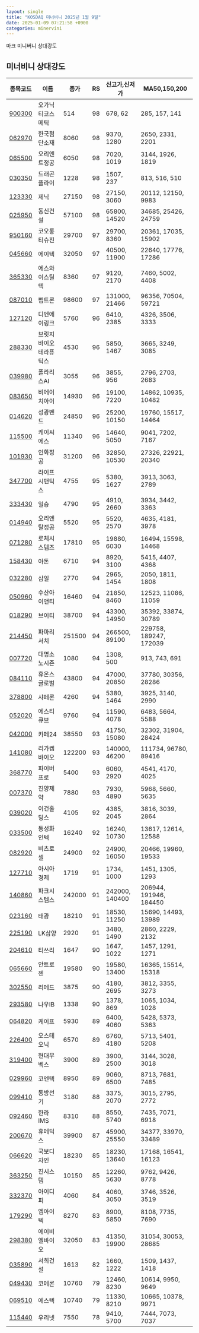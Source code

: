 ```yaml
---
layout: single
title: "KOSDAQ 미너비니 2025년 1월 9일"
date: 2025-01-09 07:21:58 +0900
categories: minervini
---
```

마크 미니버니 상대강도
## 미너비니 상대강도

|종목코드|이름|종가|RS|신고가,신저가|MA50,150,200|
|------|---|---|--|---------|------------|
|[900300](https://finance.daum.net/quotes/A900300)|오가닉티코스메틱|514|98|678, 62|285, 157, 141|
|[062970](https://finance.daum.net/quotes/A062970)|한국첨단소재|8060|98|9370, 1280|2650, 2331, 2201|
|[065500](https://finance.daum.net/quotes/A065500)|오리엔트정공|6050|98|7020, 1019|3144, 1926, 1819|
|[030350](https://finance.daum.net/quotes/A030350)|드래곤플라이|1228|98|1507, 237|813, 516, 510|
|[123330](https://finance.daum.net/quotes/A123330)|제닉|27150|98|27150, 3060|20112, 12150, 9983|
|[025950](https://finance.daum.net/quotes/A025950)|동신건설|57100|98|65800, 14520|34685, 25426, 24759|
|[950160](https://finance.daum.net/quotes/A950160)|코오롱티슈진|29700|97|29700, 8360|20361, 17035, 15902|
|[045660](https://finance.daum.net/quotes/A045660)|에이텍|32050|97|40500, 11900|22640, 17776, 17286|
|[365330](https://finance.daum.net/quotes/A365330)|에스와이스틸텍|8360|97|9120, 2170|7460, 5002, 4408|
|[087010](https://finance.daum.net/quotes/A087010)|펩트론|98600|97|131000, 21466|96356, 70504, 59721|
|[127120](https://finance.daum.net/quotes/A127120)|디엔에이링크|5760|96|6410, 2385|4326, 3506, 3333|
|[288330](https://finance.daum.net/quotes/A288330)|브릿지바이오테라퓨틱스|4530|96|5850, 1467|3665, 3249, 3085|
|[039980](https://finance.daum.net/quotes/A039980)|폴라리스AI|3055|96|3855, 956|2796, 2703, 2683|
|[083650](https://finance.daum.net/quotes/A083650)|비에이치아이|14930|96|19100, 7220|14862, 10935, 10482|
|[014620](https://finance.daum.net/quotes/A014620)|성광벤드|24850|96|25200, 10150|19760, 15517, 14464|
|[115500](https://finance.daum.net/quotes/A115500)|케이씨에스|11340|96|14640, 5050|9041, 7202, 7167|
|[101930](https://finance.daum.net/quotes/A101930)|인화정공|31200|96|32850, 10530|27326, 22921, 20340|
|[347700](https://finance.daum.net/quotes/A347700)|라이프시맨틱스|4755|95|5380, 1627|3913, 3063, 2789|
|[333430](https://finance.daum.net/quotes/A333430)|일승|4790|95|4910, 2660|3934, 3442, 3363|
|[014940](https://finance.daum.net/quotes/A014940)|오리엔탈정공|5520|95|5520, 2570|4635, 4181, 3978|
|[071280](https://finance.daum.net/quotes/A071280)|로체시스템즈|17810|95|19880, 6030|16494, 15598, 14468|
|[158430](https://finance.daum.net/quotes/A158430)|아톤|6710|94|8920, 3100|5415, 4407, 4368|
|[032280](https://finance.daum.net/quotes/A032280)|삼일|2770|94|2965, 1454|2050, 1811, 1808|
|[050960](https://finance.daum.net/quotes/A050960)|수산아이앤티|16460|94|21850, 8460|12523, 11086, 11059|
|[018290](https://finance.daum.net/quotes/A018290)|브이티|38700|94|43300, 14950|35392, 33874, 30789|
|[214450](https://finance.daum.net/quotes/A214450)|파마리서치|251500|94|266500, 89100|229758, 189247, 172039|
|[007720](https://finance.daum.net/quotes/A007720)|대명소노시즌|1080|94|1308, 500|913, 743, 691|
|[084110](https://finance.daum.net/quotes/A084110)|휴온스글로벌|43800|94|47000, 20850|37780, 30356, 28286|
|[378800](https://finance.daum.net/quotes/A378800)|샤페론|4260|94|5380, 1464|3925, 3140, 2990|
|[052020](https://finance.daum.net/quotes/A052020)|에스티큐브|9760|94|11590, 4078|6483, 5664, 5588|
|[042000](https://finance.daum.net/quotes/A042000)|카페24|38550|93|41750, 15080|32302, 31904, 28424|
|[141080](https://finance.daum.net/quotes/A141080)|리가켐바이오|122200|93|140000, 46200|111734, 96780, 89416|
|[368770](https://finance.daum.net/quotes/A368770)|파이버프로|5400|93|6060, 2920|4541, 4170, 4025|
|[007370](https://finance.daum.net/quotes/A007370)|진양제약|7880|93|7930, 4890|5968, 5660, 5635|
|[039020](https://finance.daum.net/quotes/A039020)|이건홀딩스|4105|92|4385, 2045|3816, 3039, 2864|
|[033500](https://finance.daum.net/quotes/A033500)|동성화인텍|16240|92|16240, 10730|13617, 12614, 12588|
|[082920](https://finance.daum.net/quotes/A082920)|비츠로셀|24900|92|24900, 16050|20466, 19960, 19533|
|[127710](https://finance.daum.net/quotes/A127710)|아시아경제|1719|91|1734, 1000|1451, 1305, 1293|
|[140860](https://finance.daum.net/quotes/A140860)|파크시스템스|242000|91|242000, 140400|206944, 191946, 184450|
|[023160](https://finance.daum.net/quotes/A023160)|태광|18210|91|18530, 11250|15690, 14493, 13989|
|[225190](https://finance.daum.net/quotes/A225190)|LK삼양|2920|91|3480, 1490|2860, 2229, 2132|
|[204610](https://finance.daum.net/quotes/A204610)|티쓰리|1647|90|1647, 1022|1457, 1291, 1271|
|[065660](https://finance.daum.net/quotes/A065660)|안트로젠|19580|90|19580, 13400|16365, 15514, 15318|
|[302550](https://finance.daum.net/quotes/A302550)|리메드|3875|90|4180, 2695|3812, 3355, 3273|
|[293580](https://finance.daum.net/quotes/A293580)|나우IB|1338|90|1378, 869|1065, 1034, 1028|
|[064820](https://finance.daum.net/quotes/A064820)|케이프|5930|89|6400, 4060|5428, 5373, 5363|
|[226400](https://finance.daum.net/quotes/A226400)|오스테오닉|6570|89|6760, 4180|5713, 5401, 5208|
|[319400](https://finance.daum.net/quotes/A319400)|현대무벡스|3900|89|3900, 2500|3144, 3028, 3018|
|[029960](https://finance.daum.net/quotes/A029960)|코엔텍|8950|89|9060, 6500|8713, 7681, 7485|
|[099410](https://finance.daum.net/quotes/A099410)|동방선기|3180|88|3375, 2070|3015, 2795, 2772|
|[092460](https://finance.daum.net/quotes/A092460)|한라IMS|8310|88|8550, 5740|7435, 7071, 6918|
|[200670](https://finance.daum.net/quotes/A200670)|휴메딕스|39900|87|45900, 25550|34377, 33970, 33489|
|[066620](https://finance.daum.net/quotes/A066620)|국보디자인|18230|85|18230, 13640|17168, 16541, 16123|
|[363250](https://finance.daum.net/quotes/A363250)|진시스템|10150|85|12260, 5630|9762, 9426, 8778|
|[332370](https://finance.daum.net/quotes/A332370)|아이디피|4060|84|4060, 3050|3746, 3526, 3519|
|[179290](https://finance.daum.net/quotes/A179290)|엠아이텍|8270|83|8900, 5850|8108, 7735, 7690|
|[298380](https://finance.daum.net/quotes/A298380)|에이비엘바이오|32050|83|41350, 19900|31054, 30053, 28685|
|[035890](https://finance.daum.net/quotes/A035890)|서희건설|1613|82|1660, 1222|1509, 1437, 1418|
|[049430](https://finance.daum.net/quotes/A049430)|코메론|10760|79|12460, 8230|10614, 9950, 9649|
|[069510](https://finance.daum.net/quotes/A069510)|에스텍|10740|79|11330, 8210|10665, 10378, 9971|
|[115440](https://finance.daum.net/quotes/A115440)|우리넷|7550|78|9410, 5700|7444, 7073, 7037|


